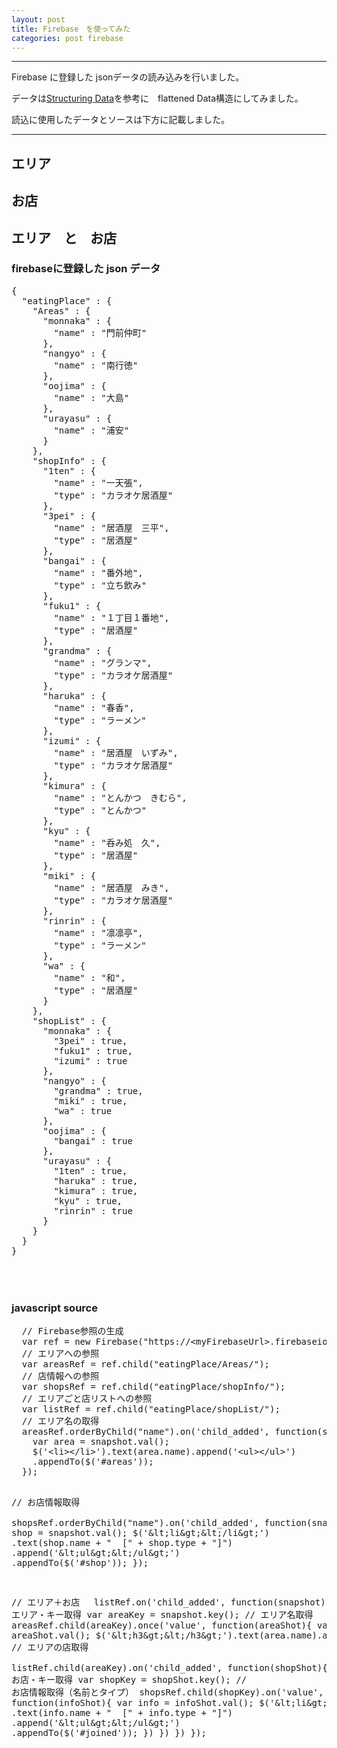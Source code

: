 ```yaml
---
layout: post
title: Firebase　を使ってみた
categories: post firebase
---
```


-----

Firebase に登録した jsonデータの読み込みを行いました。

データは<a href="https://www.firebase.com/docs/web/guide/structuring-data.html">Structuring Data</a>を参考に　flattened Data構造にしてみました。

読込に使用したデータとソースは下方に記載しました。

-----

<div class="container">
  <div class="row">
     <div class="col-xs-2">
        <h2>エリア</h2>
        <div id="areas"></div>
     </div>
     <div class="col-xs-4">
        <h2>お店</h2>
        <div id="shop"></div>
     </div> 
     <div class="col-xs-4">
        <h2>エリア　と　お店</h2>
        <div id="joined"></div>
    </div>
  </div>
  <div class="row">
    <div class="col-xs-6">
      <h3>firebaseに登録した json データ</h3>
      <pre>
{
  "eatingPlace" : {
    "Areas" : {
      "monnaka" : {
        "name" : "門前仲町"
      },
      "nangyo" : {
        "name" : "南行徳"
      },
      "oojima" : {
        "name" : "大島"
      },
      "urayasu" : {
        "name" : "浦安"
      }
    },
    "shopInfo" : {
      "1ten" : {
        "name" : "一天張",
        "type" : "カラオケ居酒屋"
      },
      "3pei" : {
        "name" : "居酒屋　三平",
        "type" : "居酒屋"
      },
      "bangai" : {
        "name" : "番外地",
        "type" : "立ち飲み"
      },
      "fuku1" : {
        "name" : "１丁目１番地",
        "type" : "居酒屋"
      },
      "grandma" : {
        "name" : "グランマ",
        "type" : "カラオケ居酒屋"
      },
      "haruka" : {
        "name" : "春香",
        "type" : "ラーメン"
      },
      "izumi" : {
        "name" : "居酒屋　いずみ",
        "type" : "カラオケ居酒屋"
      },
      "kimura" : {
        "name" : "とんかつ　きむら",
        "type" : "とんかつ"
      },
      "kyu" : {
        "name" : "呑み処　久",
        "type" : "居酒屋"
      },
      "miki" : {
        "name" : "居酒屋　みき",
        "type" : "カラオケ居酒屋"
      },
      "rinrin" : {
        "name" : "凛凛亭",
        "type" : "ラーメン"
      },
      "wa" : {
        "name" : "和",
        "type" : "居酒屋"
      }
    },
    "shopList" : {
      "monnaka" : {
        "3pei" : true,
        "fuku1" : true,
        "izumi" : true
      },
      "nangyo" : {
        "grandma" : true,
        "miki" : true,
        "wa" : true
      },
      "oojima" : {
        "bangai" : true
      },
      "urayasu" : {
        "1ten" : true,
        "haruka" : true,
        "kimura" : true,
        "kyu" : true,
        "rinrin" : true
      }
    }
  }
}
      </pre>
    </div>
  </div>　<!-- /row -->

  <div class="row">
    <div class="col-xs-12">
      <h3>javascript source</h3>
      <pre>
  // Firebase参照の生成
  var ref = new Firebase("https://&lt;myFirebaseUrl&gt;.firebaseio.com/");
  // エリアへの参照
  var areasRef = ref.child("eatingPlace/Areas/");
  // 店情報への参照
  var shopsRef = ref.child("eatingPlace/shopInfo/");
  // エリアごと店リストへの参照
  var listRef = ref.child("eatingPlace/shopList/");
  // エリア名の取得
  areasRef.orderByChild("name").on('child_added', function(snapshot) {
    var area = snapshot.val();
    $('&lt;li&gt;&lt;/li&gt;').text(area.name).append('&lt;ul&gt;&lt;/ul&gt;')
    .appendTo($('#areas'));
  });

  // お店情報取得  
  shopsRef.orderByChild("name").on('child_added', function(snapshot) {
    var shop = snapshot.val();
    $('&lt;li&gt;&lt;/li&gt;')
        .text(shop.name + "  [" + shop.type + "]")
        .append('&lt;ul&gt;&lt;/ul&gt;')
        .appendTo($('#shop'));
  });
 
  // エリア＋お店　
  listRef.on('child_added', function(snapshot){
    // エリア・キー取得
    var areaKey = snapshot.key();
    // エリア名取得
    areasRef.child(areaKey).once('value', function(areaShot){
      var area = areaShot.val();
      $('&lt;h3&gt;&lt;/h3&gt;').text(area.name).appendTo($('#joined'));
      // エリアの店取得          
      listRef.child(areaKey).on('child_added', function(shopShot){
        // お店・キー取得
        var shopKey = shopShot.key();
        // お店情報取得（名前とタイプ）
        shopsRef.child(shopKey).on('value', function(infoShot){
          var info = infoShot.val();
          $('&lt;li&gt;&lt;/li&gt;')
            .text(info.name + "  [" + info.type + "]")
            .append('&lt;ul&gt;&lt;/ul&gt;')
            .appendTo($('#joined'));
        })
      })
    })
  });
      </pre>
    </div>

  </div>   
</div>
    

<script src='https://cdn.firebase.com/js/client/2.2.1/firebase.js'></script>
<script src="//code.jquery.com/jquery-1.11.3.js"></script>
<script src="https://cdn.rawgit.com/google/code-prettify/master/loader/run_prettify.js?skin=sons-of-obsidian"></script>

<script type="text/javascript">
  var $window = $(window)
  // make code pretty
  $('pre').addClass('prettyprint');
  $('pre').css({"background":"#111",
	  	           "font-size":"1.05em",
		                "border":"0px"}
		            );
  $('code').css({"font-size":"1.05em","color":"#f00"});

 // $("#logo").lettering();
  
  // Firebase参照の生成
  var ref = new Firebase("https://intense-inferno-9013.firebaseio.com/");
  // エリアへの参照
  var areasRef = ref.child("eatingPlace/Areas/");
  // 店情報への参照
  var shopsRef = ref.child("eatingPlace/shopInfo/");
  // エリアごと店リストへの参照
  var listRef = ref.child("eatingPlace/shopList/");

  // エリア名の取得
  areasRef.orderByChild("name").on('child_added', function(snapshot) {
    var area = snapshot.val();
    $('<li></li>').text(area.name).append('<ul></ul>')
    .appendTo($('#areas'));
  });

  // 店舗情報取得  
  shopsRef.orderByChild("name").on('child_added', function(snapshot) {
    var shop = snapshot.val();
    $('<li></li>')
        .text(shop.name + "  [" + shop.type + "]")
        .append('<ul></ul>')
        .appendTo($('#shop'));
  });
 

  listRef.on('child_added', function(snapshot){
    var areaKey = snapshot.key();

    areasRef.child(areaKey).once('value', function(areaShot){
      var area = areaShot.val();
      $('<h3></h3>').text(area.name).appendTo($('#joined'));
          
      listRef.child(areaKey).on('child_added', function(shopShot){
        var shopKey = shopShot.key();

        shopsRef.child(shopKey).on('value', function(infoShot){
              
          var info = infoShot.val();
          $('<li></li>')
            .text(info.name + "  [" + info.type + "]")
            .append('<ul></ul>')
            .appendTo($('#joined'));

        })
            
      })
    })
  });


</script>